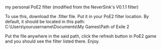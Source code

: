 my personal PoE2 filter (modified from the NeverSink's V0.1.1 filter)


To use this, download the .filter file. Put it in your PoE2 filter location. By default, it should be located in this path: C:\Users\yourusername\Documents\My Games\Path of Exile 2

Put the file anywhere in the said path, click the refresh button in PoE2 game and you should see the filter listed there. Enjoy.
